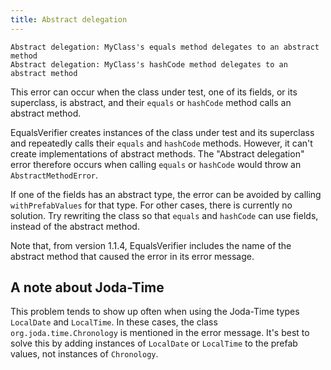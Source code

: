 ```yaml
---
title: Abstract delegation
---
```

    Abstract delegation: MyClass's equals method delegates to an abstract method
    Abstract delegation: MyClass's hashCode method delegates to an abstract method

This error can occur when the class under test, one of its fields, or its superclass, is abstract, and their `equals` or `hashCode` method calls an abstract method.

EqualsVerifier creates instances of the class under test and its superclass and repeatedly calls their `equals` and `hashCode` methods. However, it can't create implementations of abstract methods. The "Abstract delegation" error therefore occurs when calling `equals` or `hashCode` would throw an `AbstractMethodError`.

If one of the fields has an abstract type, the error can be avoided by calling `withPrefabValues` for that type. For other cases, there is currently no solution. Try rewriting the class so that `equals` and `hashCode` can use fields, instead of the abstract method.

Note that, from version 1.1.4, EqualsVerifier includes the name of the abstract method that caused the error in its error message.

A note about Joda-Time
----------------------
This problem tends to show up often when using the Joda-Time types `LocalDate` and `LocalTime`. In these cases, the class `org.joda.time.Chronology` is mentioned in the error message. It's best to solve this by adding instances of `LocalDate` or `LocalTime` to the prefab values, not instances of `Chronology`.

